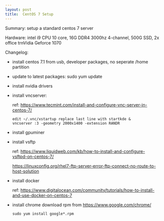 ```yaml
---
layout: post
title:  CentOS 7 Setup
---
```


Summary: setup a standard centos 7 server

Hardware: intel i9 CPU 10 core, 16G DDR4 3000hz 4-channel, 500G SSD, 2x office trnVidia Geforce 1070

Changelog:

 - install centos 7.1 from usb, developer packages, no seperate /home partition
 
 - update to latest packages: sudo yum update
 
 - install nvidia drivers
 
 - install vncserver: 
 
    ref: https://www.tecmint.com/install-and-configure-vnc-server-in-centos-7/ 
    ```
    edit ~/.vnc/xstartup replace last line with startkde &
    vncserver :3 -geometry 2000x1400 -extension RANDR 
    ```
    
 - install gpuminer
 
 - install vsftp 
 
    ref: https://www.liquidweb.com/kb/how-to-install-and-configure-vsftpd-on-centos-7/ 
    
    https://linuxconfig.org/rhel7-ftp-server-error-ftp-connect-no-route-to-host-solution
    
 - install docker 
 
    ref: https://www.digitalocean.com/community/tutorials/how-to-install-and-use-docker-on-centos-7
    
 - install chrome
    download rpm from https://www.google.com/chrome/
    ```
    sudo yum install google*.rpm
    ```
